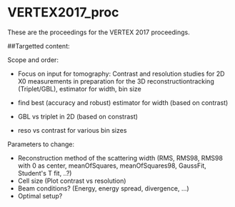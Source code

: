 # VERTEX2017_proc

These are the proceedings for the VERTEX 2017 proceedings.

##Targetted content:


Scope and order:

  * Focus on input for tomography: Contrast and resolution studies for 2D X0 measurements in preparation for the 3D reconstructiontracking (Triplet/GBL), estimator for width, bin size

  * find best (accuracy and robust) estimator for width (based on contrast)
  * GBL vs triplet in 2D (based on constrast)
  * reso vs contrast for various bin sizes

Parameters to change:

 * Reconstruction method of the scattering width (RMS, RMS98, RMS98 with 0 as center, meanOfSquares, meanOfSquares98, GaussFit, Student's T fit, ..?)
 * Cell size (Plot contrast vs resolution)
 * Beam conditions? (Energy, energy spread, divergence, ...)
 * Optimal setup?



